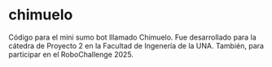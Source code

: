 # chimuelo
Código  para el mini sumo bot lllamado Chimuelo. Fue desarrollado para la cátedra de Proyecto 2 en la Facultad de Ingenería de la UNA. También, para participar en el RoboChallenge 2025.
